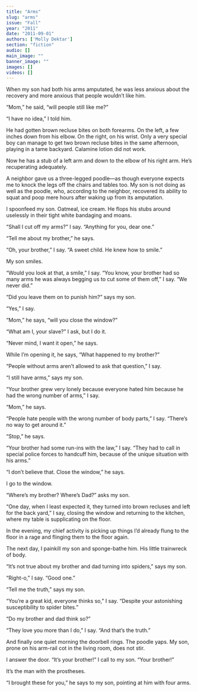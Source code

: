```yaml
---
title: "Arms"
slug: "arms"
issue: "Fall"
year: "2011"
date: "2011-09-01"
authors: ['Molly Dektar']
section: "fiction"
audio: []
main_image: ""
banner_image: ""
images: []
videos: []
---
```

When my son had both his arms amputated, he was less anxious about the recovery and more anxious that people wouldn’t like him. 

“Mom,” he said, “will people still like me?”

“I have no idea,” I told him.

He had gotten brown recluse bites on both forearms. On the left, a few inches down from his elbow. On the right, on his wrist. Only a very special boy can manage to get two brown recluse bites in the same afternoon, playing in a tame backyard. Calamine lotion did not work.

Now he has a stub of a left arm and down to the elbow of his right arm. He’s recuperating adequately. 

A neighbor gave us a three-legged poodle—as though everyone expects me to knock the legs off the chairs and tables too. My son is not doing as well as the poodle, who, according to the neighbor, recovered its ability to squat and poop mere hours after waking up from its amputation.

I spoonfeed my son. Oatmeal, ice cream. He flops his stubs around uselessly in their tight white bandaging and moans. 

“Shall I cut off my arms?” I say. “Anything for you, dear one.” 

“Tell me about my brother,” he says.

“Oh, your brother,” I say. “A sweet child. He knew how to smile.”

My son smiles.

“Would you look at that, a smile,” I say. “You know, your brother had so many arms he was always begging us to cut some of them off,” I say. “We never did.”

“Did you leave them on to punish him?” says my son.

“Yes,” I say.

“Mom,” he says, “will you close the window?”

“What am I, your slave?” I ask, but I do it.

“Never mind, I want it open,” he says.

While I’m opening it, he says, “What happened to my brother?”

“People without arms aren’t allowed to ask that question,” I say.

“I still have arms,” says my son.

“Your brother grew very lonely because everyone hated him because he had the wrong number of arms,” I say. 

“Mom,” he says.

“People hate people with the wrong number of body parts,” I say. “There’s no way to get around it.”

“Stop,” he says.

“Your brother had some run-ins with the law,” I say. “They had to call in special police forces to handcuff him, because of the unique situation with his arms.”

“I don’t believe that. Close the window,” he says.

I go to the window.

“Where’s my brother? Where’s Dad?” asks my son.

“One day, when I least expected it, they turned into brown recluses and left for the back yard,” I say, closing the window and returning to the kitchen, where my table is supplicating on the floor. 

In the evening, my chief activity is picking up things I’d already flung to the floor in a rage and flinging them to the floor again.

The next day, I painkill my son and sponge-bathe him. His little trainwreck of body. 

“It’s not true about my brother and dad turning into spiders,” says my son.

“Right-o,” I say. “Good one.”

“Tell me the truth,” says my son.

“You’re a great kid, everyone thinks so,” I say. “Despite your astonishing susceptibility to spider bites.”

“Do my brother and dad think so?”

“They love you more than I do,” I say. “And that’s the truth.” 

And finally one quiet morning the doorbell rings. The poodle yaps. My son, prone on his arm-rail cot in the living room, does not stir.

I answer the door. “It’s your brother!” I call to my son. “Your brother!”

It’s the man with the prostheses.

“I brought these for you,” he says to my son, pointing at him with four arms.

